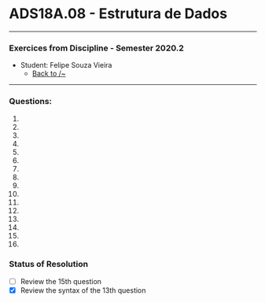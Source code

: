 # ADS18A.08 -  Estrutura de Dados
---
### Exercices from Discipline - Semester 2020.2
* Student: Felipe Souza Vieira
   * [Back to /~](https://github.com/Feolips)
***

### Questions:

1. 
2.
3.
4.
5.
6.
7.
8.
9.
10.
11.
12.
13.
14.
15.
16.


### Status of **Resolution**

- [ ] Review the 15th question
- [x] Review the syntax of the 13th question
